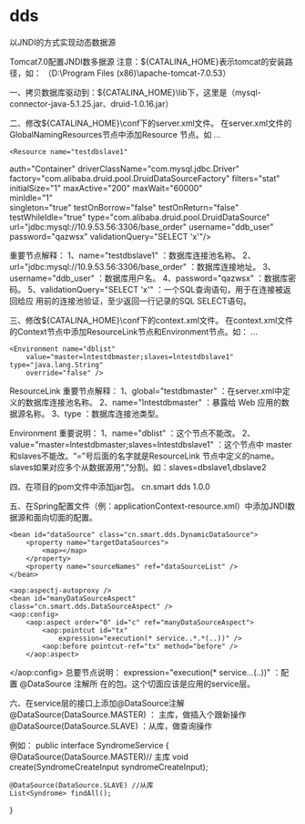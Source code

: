 # dds
 以JNDI的方式实现动态数据源
 
Tomcat7.0配置JNDI数多据源
注意：${CATALINA_HOME}表示tomcat的安装路径，如：
（D:\Program Files (x86)\apache-tomcat-7.0.53）

一、拷贝数据库驱动到：${CATALINA_HOME}\lib下，这里是（mysql-connector-java-5.1.25.jar、druid-1.0.16.jar）

二、修改${CATALINA_HOME}\conf下的server.xml文件。
在server.xml文件的GlobalNamingResources节点中添加Resource 节点。如
<GlobalNamingResources>
    ...

<Resource name="testdbmaster" 
auth="Container" 
driverClassName="com.mysql.jdbc.Driver" 	factory="com.alibaba.druid.pool.DruidDataSourceFactory" 	filters="stat" 
initialSize="1" 
maxActive="200" 
maxWait="60000" 	
minIdle="1" 
singleton="true" 
testOnBorrow="false" 
testOnReturn="false" 	
testWhileIdle="true" 	type="com.alibaba.druid.pool.DruidDataSource" 	url="jdbc:mysql://10.9.53.187:3306/base_order" 	username="ddb_user"
password="qazwsx" 	 
validationQuery="SELECT 'x'"/>

	<Resource name="testdbslave1"  
auth="Container" 
driverClassName="com.mysql.jdbc.Driver" 		factory="com.alibaba.druid.pool.DruidDataSourceFactory" 		filters="stat" 
initialSize="1" 
maxActive="200" 
maxWait="60000" 	
minIdle="1" 				
singleton="true" 
testOnBorrow="false" 
testOnReturn="false" 		
testWhileIdle="true" 				type="com.alibaba.druid.pool.DruidDataSource" 	url="jdbc:mysql://10.9.53.56:3306/base_order" 	username="ddb_user" 
password="qazwsx" 
validationQuery="SELECT 'x'"/>
</GlobalNamingResources>

重要节点解释：
1、name="testdbslave1" ：数据库连接池名称。
2、url="jdbc:mysql://10.9.53.56:3306/base_order" ：数据库连接地址。
3、username="ddb_user" ：数据库用户名。
4、password="qazwsx" ：数据库密码。
5、validationQuery="SELECT 'x'" ：一个SQL查询语句，用于在连接被返回给应	用前的连接池验证，至少返回一行记录的SQL SELECT语句。

三、修改${CATALINA_HOME}\conf下的context.xml文件。
在context.xml文件的Context节点中添加ResourceLink节点和Environment节点。如：
<Context>
...
	<ResourceLink global="testdbmaster" name="lntestdbmaster"
		type="com.alibaba.druid.pool.DruidDataSource" />
	<ResourceLink global="testdbslave1" name="lntestdbslave1"
		type="com.alibaba.druid.pool.DruidDataSource" />

	<Environment name="dblist"
		value="master=lntestdbmaster;slaves=lntestdbslave1" 					type="java.lang.String"
		override="false" />
</Context>

ResourceLink 重要节点解释：
1、global="testdbmaster"  ：在server.xml中定义的数据库连接池名称。
2、name="lntestdbmaster" ：暴露给 Web 应用的数据源名称。
3、type ：数据库连接池类型。

Environment 重要说明：
1、name="dblist" ：这个节点不能改。
2、value="master=lntestdbmaster;slaves=lntestdbslave1" ：这个节点中	master和slaves不能改。“=”号后面的名字就是ResourceLink 节点中定义的name。 	slaves如果对应多个从数据源用“,”分割。如：slaves=dbslave1,dbslave2

四、在项目的pom文件中添加jar包。
<dependency>
		<groupId>cn.smart</groupId>
		<artifactId>dds</artifactId>
		<version>1.0.0</version>
</dependency>

五、在Spring配置文件（例：applicationContext-resource.xml）中添加JNDI数据源和面向切面的配置。
<!-- 引用JNDI配置 -->
<bean id="dataSourceList" 		class="org.springframework.jndi.JndiObjectFactoryBean">
		<property name="jndiName" value="java:/comp/env/dblist" />
</bean>

<!-- 引用JNDI数据源 -->
	<bean id="dataSource" class="cn.smart.dds.DynamicDataSource">
		<property name="targetDataSources">
			<map></map>
		</property>
    	<property name="sourceNames" ref="dataSourceList" />    
    </bean>

<!-- 面向切面的配置 -->
	<aop:aspectj-autoproxy />
	<bean id="manyDataSourceAspect" 	class="cn.smart.dds.DataSourceAspect" />
	<aop:config>
		<aop:aspect order="0" id="c" ref="manyDataSourceAspect">
			<aop:pointcut id="tx"
				expression="execution(* service..*.*(..))" />
			<aop:before pointcut-ref="tx" method="before" />
		</aop:aspect>
</aop:config>
总要节点说明： 
expression="execution(* service..*.*(..))" ：配置 @DataSource 注解所	在的包。这个切面应该是应用的service层。

六、在service层的接口上添加@DataSource注解
@DataSource(DataSource.MASTER) ： 主库，做插入个跟新操作
@DataSource(DataSource.SLAVE) ：从库，做查询操作

例如：
public interface SyndromeService {
	@DataSource(DataSource.MASTER)// 主库
void create(SyndromeCreateInput syndromeCreateInput);

    @DataSource(DataSource.SLAVE) //从库
    List<Syndrome> findAll();    
}


